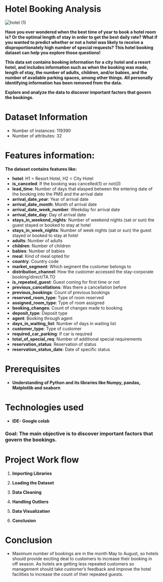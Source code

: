 # Hotel Booking Analysis

![hotel (1)](https://user-images.githubusercontent.com/60965420/202893380-65bfa90f-e277-4c8e-8abc-66821d384eea.jpg)


**Have you ever wondered when the best time of year to book a hotel room is? Or the optimal length of stay in order to get the best daily rate? What if you wanted to predict whether or not a hotel was likely to receive a disproportionately high number of special requests? This hotel booking dataset can help you explore those questions!**

**This data set contains booking information for a city hotel and a resort hotel, and includes information such as when the booking was made, length of stay, the number of adults, children, and/or babies, and the number of available parking spaces, among other things. All personally identifying information has been removed from the data.**

**Explore and analyze the data to discover important factors that govern the bookings.**
# **Dataset Information**


*   Number of instances: 119390
*   Number of attributes: 32
# **Features information:**

**The dataset contains features like:**

* **hotel**: H1 = Resort Hotel, H2 = City Hotel 
* **is_canceled**: If the booking was cancelled(1) or not(0)
* **lead_time**: Number of days that elasped between the entering date of the booking into the PMS and the arrival date
* **arrival_date_year**: Year of arrival date
* **arrival_date_month**: Month of arrival date
* **arrival_date_week_number**: Weekday for arrival date
* **arrival_date_day**: Day of arrival date
* **stays_in_weekend_nights**: Number of weekend nights (sat or sun) the guest stayed or booked to stay at hotel
* **stays_in_week_nights**: Number of week nights (sat or sun) the guest stayed or booked to stay at hotel
* **adults**: Number of adults
* **children**: Number of children
* **babies**: Number of babies
* **meal**: Kind of meal opted for
* **country**: Country code
* **market_segment**: Which segment the customer belongs to
* **distribution_channel**: How the customer accessed the stay-corporate booking/direct/TA.TO
* **is_repeated_guest**: Guest coming for first time or not
* **previous_cancellations**: Was there a cancellation before
* **previous_bookings**: Count of previous bookings
* **reserved_room_type**: Type of room reserved
* **assigned_room_type**: Type of room assigned                   
* **booking_changes**: Count of changes made to booking                      
* **deposit_type**: Deposit type                      
* **agent**: Booking through agent                                            
* **days_in_waiting_list**: Number of days in waiting list                  
* **customer_type**: Type of customer                                              
* **required_car_parking**: If car is required        
* **total_of_special_req**: Number of additional special requirements             
* **reservation_status**: Reservation of status                     
* **reservation_status_date**: Date of specific status
# **Prerequisites**
* **Understanding of Python and its libraries like Numpy, pandas, Matplotlib and seaborn**
# **Technologies used**
* **IDE- Google colab**
### **Goal:** **The main objective is to discover important factors that govern the bookings.**
# **Project Work flow**
1. **Importing Libraries**

2. **Loading the Dataset**

3. **Data Cleaning**

4. **Handling Outliers**

5. **Data Visualization**

6. **Conclusion**

# **Conclusion**
* Maximum number of bookings are in the month May to August, so hotels should provide exciting deal to customers to increase their booking in off season. As hotels are getting less repeated customers so management should take customer’s feedback and improve the hotel facilities to increase the count of their repeated guests.
